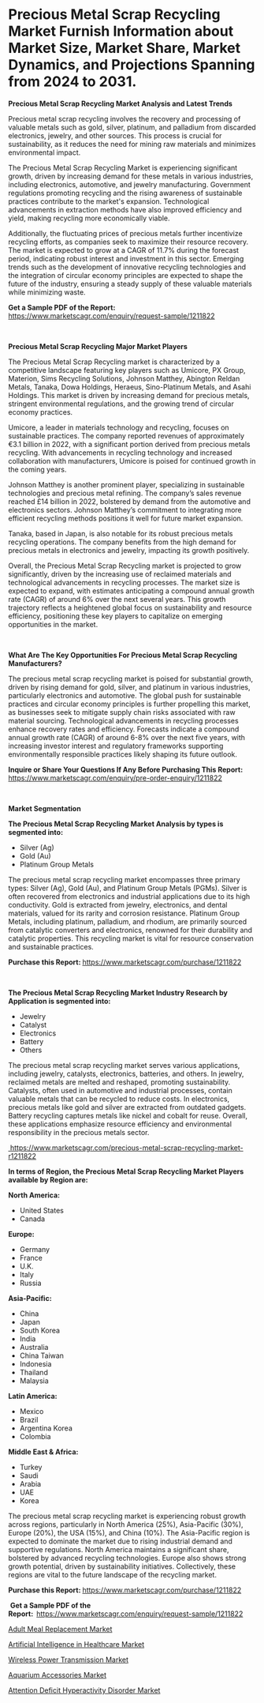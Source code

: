 <p><h1>Precious Metal Scrap Recycling Market Furnish Information about Market Size, Market Share, Market Dynamics, and Projections Spanning from 2024 to 2031.</h1></p><p><strong>Precious Metal Scrap Recycling Market Analysis and Latest Trends</strong></p>
<p><p>Precious metal scrap recycling involves the recovery and processing of valuable metals such as gold, silver, platinum, and palladium from discarded electronics, jewelry, and other sources. This process is crucial for sustainability, as it reduces the need for mining raw materials and minimizes environmental impact.</p><p>The Precious Metal Scrap Recycling Market is experiencing significant growth, driven by increasing demand for these metals in various industries, including electronics, automotive, and jewelry manufacturing. Government regulations promoting recycling and the rising awareness of sustainable practices contribute to the market's expansion. Technological advancements in extraction methods have also improved efficiency and yield, making recycling more economically viable.</p><p>Additionally, the fluctuating prices of precious metals further incentivize recycling efforts, as companies seek to maximize their resource recovery. The market is expected to grow at a CAGR of 11.7% during the forecast period, indicating robust interest and investment in this sector. Emerging trends such as the development of innovative recycling technologies and the integration of circular economy principles are expected to shape the future of the industry, ensuring a steady supply of these valuable materials while minimizing waste.</p></p>
<p><strong>Get a Sample PDF of the Report:&nbsp;</strong> <a href="https://www.marketscagr.com/enquiry/request-sample/1211822?utm_campaign=1868&utm_medium=2&utm_source=Github&utm_content=ia&utm_term=17122024&utm_id=precious-metal-scrap-recycling">https://www.marketscagr.com/enquiry/request-sample/1211822</a></p>
<p>&nbsp;</p>
<p><strong>Precious Metal Scrap Recycling Major Market Players</strong></p>
<p><p>The Precious Metal Scrap Recycling market is characterized by a competitive landscape featuring key players such as Umicore, PX Group, Materion, Sims Recycling Solutions, Johnson Matthey, Abington Reldan Metals, Tanaka, Dowa Holdings, Heraeus, Sino-Platinum Metals, and Asahi Holdings. This market is driven by increasing demand for precious metals, stringent environmental regulations, and the growing trend of circular economy practices.</p><p>Umicore, a leader in materials technology and recycling, focuses on sustainable practices. The company reported revenues of approximately €3.1 billion in 2022, with a significant portion derived from precious metals recycling. With advancements in recycling technology and increased collaboration with manufacturers, Umicore is poised for continued growth in the coming years.</p><p>Johnson Matthey is another prominent player, specializing in sustainable technologies and precious metal refining. The company’s sales revenue reached £14 billion in 2022, bolstered by demand from the automotive and electronics sectors. Johnson Matthey’s commitment to integrating more efficient recycling methods positions it well for future market expansion.</p><p>Tanaka, based in Japan, is also notable for its robust precious metals recycling operations. The company benefits from the high demand for precious metals in electronics and jewelry, impacting its growth positively. </p><p>Overall, the Precious Metal Scrap Recycling market is projected to grow significantly, driven by the increasing use of reclaimed materials and technological advancements in recycling processes. The market size is expected to expand, with estimates anticipating a compound annual growth rate (CAGR) of around 6% over the next several years. This growth trajectory reflects a heightened global focus on sustainability and resource efficiency, positioning these key players to capitalize on emerging opportunities in the market.</p></p>
<p>&nbsp;</p>
<p><strong>What Are The Key Opportunities For Precious Metal Scrap Recycling Manufacturers?</strong></p>
<p><p>The precious metal scrap recycling market is poised for substantial growth, driven by rising demand for gold, silver, and platinum in various industries, particularly electronics and automotive. The global push for sustainable practices and circular economy principles is further propelling this market, as businesses seek to mitigate supply chain risks associated with raw material sourcing. Technological advancements in recycling processes enhance recovery rates and efficiency. Forecasts indicate a compound annual growth rate (CAGR) of around 6-8% over the next five years, with increasing investor interest and regulatory frameworks supporting environmentally responsible practices likely shaping its future outlook.</p></p>
<p><strong>Inquire or Share Your Questions If Any Before Purchasing This Report:</strong> <a href="https://www.marketscagr.com/enquiry/pre-order-enquiry/1211822?utm_campaign=1868&utm_medium=2&utm_source=Github&utm_content=ia&utm_term=17122024&utm_id=precious-metal-scrap-recycling">https://www.marketscagr.com/enquiry/pre-order-enquiry/1211822</a></p>
<p>&nbsp;</p>
<p><strong>Market Segmentation</strong></p>
<p><strong>The Precious Metal Scrap Recycling Market Analysis by types is segmented into:</strong></p>
<p><ul><li>Silver (Ag)</li><li>Gold (Au)</li><li>Platinum Group Metals</li></ul></p>
<p><p>The precious metal scrap recycling market encompasses three primary types: Silver (Ag), Gold (Au), and Platinum Group Metals (PGMs). Silver is often recovered from electronics and industrial applications due to its high conductivity. Gold is extracted from jewelry, electronics, and dental materials, valued for its rarity and corrosion resistance. Platinum Group Metals, including platinum, palladium, and rhodium, are primarily sourced from catalytic converters and electronics, renowned for their durability and catalytic properties. This recycling market is vital for resource conservation and sustainable practices.</p></p>
<p><strong>Purchase this Report:&nbsp;</strong><a href="https://www.marketscagr.com/purchase/1211822?utm_campaign=1868&utm_medium=2&utm_source=Github&utm_content=ia&utm_term=17122024&utm_id=precious-metal-scrap-recycling">https://www.marketscagr.com/purchase/1211822</a></p>
<p>&nbsp;</p>
<p><strong>The Precious Metal Scrap Recycling Market Industry Research by Application is segmented into:</strong></p>
<p><ul><li>Jewelry</li><li>Catalyst</li><li>Electronics</li><li>Battery</li><li>Others</li></ul></p>
<p><p>The precious metal scrap recycling market serves various applications, including jewelry, catalysts, electronics, batteries, and others. In jewelry, reclaimed metals are melted and reshaped, promoting sustainability. Catalysts, often used in automotive and industrial processes, contain valuable metals that can be recycled to reduce costs. In electronics, precious metals like gold and silver are extracted from outdated gadgets. Battery recycling captures metals like nickel and cobalt for reuse. Overall, these applications emphasize resource efficiency and environmental responsibility in the precious metals sector.</p></p>
<p><a href="https://www.marketscagr.com/precious-metal-scrap-recycling-market-r1211822?utm_campaign=1868&utm_medium=2&utm_source=Github&utm_content=ia&utm_term=17122024&utm_id=precious-metal-scrap-recycling">&nbsp;https://www.marketscagr.com/precious-metal-scrap-recycling-market-r1211822</a></p>
<p><strong>In terms of Region, the Precious Metal Scrap Recycling Market Players available by Region are:</strong></p>
<p>
    <p> <strong> North America: </strong>
        <ul>
            <li>United States</li>
            <li>Canada</li>
        </ul>
        </p> 
    <p> <strong> Europe: </strong>
        <ul>
            <li>Germany</li>
            <li>France</li>
            <li>U.K.</li>
            <li>Italy</li>
            <li>Russia</li>
        </ul>
        </p> 
    <p> <strong> Asia-Pacific: </strong>
        <ul>
            <li>China</li>
            <li>Japan</li>
            <li>South Korea</li>
            <li>India</li>
            <li>Australia</li>
            <li>China Taiwan</li>
            <li>Indonesia</li>
            <li>Thailand</li>
            <li>Malaysia</li>
        </ul>
        </p> 
    <p> <strong> Latin America: </strong>
        <ul>
            <li>Mexico</li>
            <li>Brazil</li>
            <li>Argentina Korea</li>
            <li>Colombia</li>
        </ul>
        </p> 
    <p> <strong> Middle East & Africa: </strong>
        <ul>
            <li>Turkey</li>
            <li>Saudi</li>
            <li>Arabia</li>
            <li>UAE</li>
            <li>Korea</li>
        </ul>
    </p>
    </p>
<p><p>The precious metal scrap recycling market is experiencing robust growth across regions, particularly in North America (25%), Asia-Pacific (30%), Europe (20%), the USA (15%), and China (10%). The Asia-Pacific region is expected to dominate the market due to rising industrial demand and supportive regulations. North America maintains a significant share, bolstered by advanced recycling technologies. Europe also shows strong growth potential, driven by sustainability initiatives. Collectively, these regions are vital to the future landscape of the recycling market.</p></p>
<p><strong>Purchase this Report: </strong><a href="https://www.marketscagr.com/purchase/1211822?utm_campaign=1868&utm_medium=2&utm_source=Github&utm_content=ia&utm_term=17122024&utm_id=precious-metal-scrap-recycling">https://www.marketscagr.com/purchase/1211822</a></p>
<p>&nbsp;<strong>Get a Sample PDF of the Report:&nbsp;&nbsp;</strong><a href="https://www.marketscagr.com/enquiry/request-sample/1211822?utm_campaign=1868&utm_medium=2&utm_source=Github&utm_content=ia&utm_term=17122024&utm_id=precious-metal-scrap-recycling">https://www.marketscagr.com/enquiry/request-sample/1211822</a></p>
<p><strong></strong></p>
<p><p><a href="https://www.linkedin.com/pulse/discovering-adult-meal-replacementmarkets-types-applications-rpsvc?utm_campaign=1868&utm_medium=2&utm_source=Github&utm_content=ia&utm_term=17122024&utm_id=precious-metal-scrap-recycling">Adult Meal Replacement Market</a></p><p><a href="https://www.linkedin.com/pulse/a-mkt-nova-vc8zf?utm_campaign=1868&utm_medium=2&utm_source=Github&utm_content=ia&utm_term=17122024&utm_id=precious-metal-scrap-recycling">Artificial Intelligence in Healthcare Market</a></p><p><a href="https://www.linkedin.com/pulse/wireless-power-transmission-market-size-forecast-2024-2031-anticipated-v8lse?utm_campaign=1868&utm_medium=2&utm_source=Github&utm_content=ia&utm_term=17122024&utm_id=precious-metal-scrap-recycling">Wireless Power Transmission Market</a></p><p><a href="https://www.linkedin.com/pulse/fore-clarion-insight-j6xzf?utm_campaign=1868&utm_medium=2&utm_source=Github&utm_content=ia&utm_term=17122024&utm_id=precious-metal-scrap-recycling">Aquarium Accessories Market</a></p><p><a href="https://www.linkedin.com/pulse/a-mkt-nova-vc8zf?utm_campaign=1868&utm_medium=2&utm_source=Github&utm_content=ia&utm_term=17122024&utm_id=precious-metal-scrap-recycling">Attention Deficit Hyperactivity Disorder Market</a></p></p>
